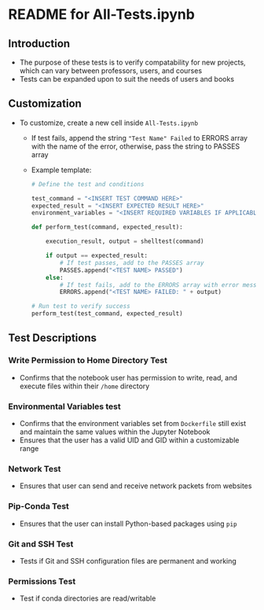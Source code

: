 # README for All-Tests.ipynb

## Introduction

- The purpose of these tests is to verify compatability for new projects, which can vary between professors, users, and courses
- Tests can be expanded upon to suit the needs of users and books

## Customization

- To customize, create a new cell inside `All-Tests.ipynb`
  - If test fails, append the string `"Test Name" Failed` to ERRORS array with the name of the error, otherwise, pass the string to PASSES array
  - Example template:

    ```python
    # Define the test and conditions

    test_command = "<INSERT TEST COMMAND HERE>"
    expected_result = "<INSERT EXPECTED RESULT HERE>"
    environment_variables = "<INSERT REQUIRED VARIABLES IF APPLICABLE>"

    def perform_test(command, expected_result):

        execution_result, output = shelltest(command)

        if output == expected_result:
            # If test passes, add to the PASSES array 
            PASSES.append("<TEST NAME> PASSED")
        else:
            # If test fails, add to the ERRORS array with error message
            ERRORS.append("<TEST NAME> FAILED: " + output)

    # Run test to verify success
    perform_test(test_command, expected_result)
    ```

## Test Descriptions

### Write Permission to Home Directory Test
- Confirms that the notebook user has permission to write, read, and execute files within their `/home` directory

### Environmental Variables test
- Confirms that the environment variables set from `Dockerfile` still exist and maintain the same values within the Jupyter Notebook
- Ensures that the user has a valid UID and GID within a customizable range

### Network Test
- Ensures that user can send and receive network packets from websites

### Pip-Conda Test
- Ensures that the user can install Python-based packages using `pip`

### Git and SSH Test
- Tests if Git and SSH configuration files are permanent and working

### Permissions Test
- Test if conda directories are read/writable


